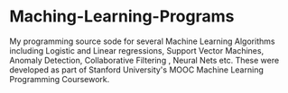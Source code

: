 # Maching-Learning-Programs
My programming source sode for several Machine Learning Algorithms including Logistic and Linear regressions, Support Vector Machines, Anomaly Detection, Collaborative Filtering , Neural Nets etc. These were developed as part of Stanford University's MOOC Machine Learning Programming Coursework.
